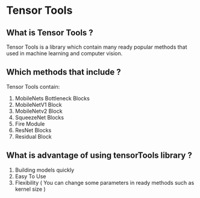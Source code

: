 # Tensor Tools

## What is Tensor Tools ?

Tensor Tools is a library which contain many ready popular methods that used in machine learning and computer vision.

## Which methods that include ?

Tensor Tools contain:

1. MobileNets Bottleneck Blocks
  1. MobileNetV1 Block
  2. MobileNetv2 Block
2. SqueezeNet Blocks
  1. Fire Module
3. ResNet Blocks
  1. Residual Block
  
## What is advantage of using tensorTools library ?

1. Building models quickly
2. Easy To Use
3. Flexibility ( You can change some parameters in ready methods such as kernel size )
